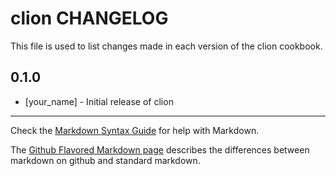 clion CHANGELOG
===============

This file is used to list changes made in each version of the clion cookbook.

0.1.0
-----
- [your_name] - Initial release of clion

- - -
Check the [Markdown Syntax Guide](http://daringfireball.net/projects/markdown/syntax) for help with Markdown.

The [Github Flavored Markdown page](http://github.github.com/github-flavored-markdown/) describes the differences between markdown on github and standard markdown.

